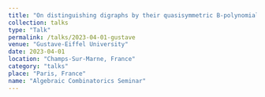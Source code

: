 ```yaml
---
title: "On distinguishing digraphs by their quasisymmetric B-polynomial"
collection: talks
type: "Talk"
permalink: /talks/2023-04-01-gustave
venue: "Gustave-Eiffel University"
date: 2023-04-01
location: "Champs-Sur-Marne, France"
category: "talks"
place: "Paris, France"
name: "Algebraic Combinatorics Seminar"
---
```

